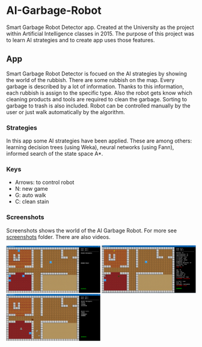 # AI-Garbage-Robot
Smart Garbage Robot Detector app. Created at the University as the project within Artificial Intelligence classes in 2015. The purpose of this project was to learn AI strategies and to create app uses those features.

## App
Smart Garbage Robot Detector is focued on the AI strategies by showing the world of the rubbish. There are some rubbish on the map. Every garbage is described by a lot of information. Thanks to this information, each rubbish is assign to the specific type. Also the robot gets know which cleaning products and tools are required to clean the garbage. Sorting to garbage to trash is also included. Robot can be controlled manually by the user or just walk automatically by the algorithm.

### Strategies
In this app some AI strategies have been applied. These are among others: learning decision trees (using Weka), neural networks (using Fann), informed search of the state space A*.

### Keys
- Arrows: to control robot  
- N: new game
- G: auto walk
- C: clean stain

### Screenshots
Screenshots shows the world of the AI Garbage Robot. For more see [screenshots](screenshots) folder. There are also videos.

<img src="screenshots/screenshot_start.png" width="250"> <img src="screenshots/screenshot_trash.png" width="250"> <img src="screenshots/needed_equipment.png" width="250">
